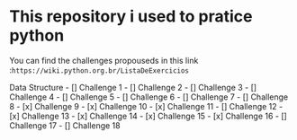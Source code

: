 # This repository i used to pratice python

You can find the challenges propouseds in this link :```https://wiki.python.org.br/ListaDeExercicios``` 

Data Structure
    - [] Challenge 1
    - [] Challenge 2
    - [] Challenge 3
    - [] Challenge 4
    - [] Challenge 5
    - [] Challenge 6
    - [] Challenge 7
    - [] Challenge 8
    - [x] Challenge 9
    - [x] Challenge 10
    - [x] Challenge 11
    - [] Challenge 12
    - [x] Challenge 13
    - [x] Challenge 14
    - [x] Challenge 15
    - [x] Challenge 16
    - [] Challenge 17
    - [] Challenge 18